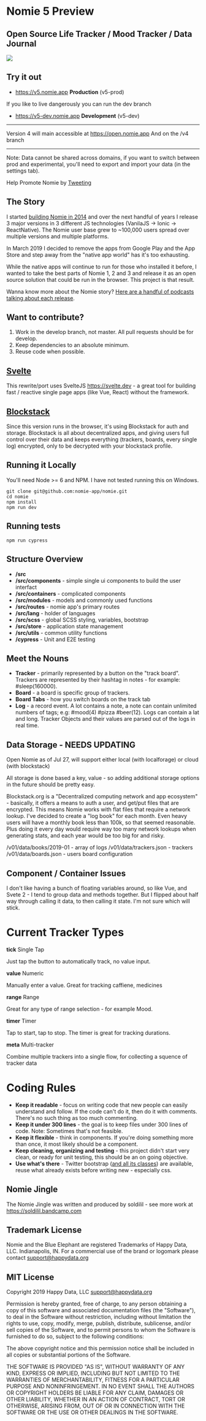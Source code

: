 # Nomie 5 Preview

## Open Source Life Tracker / Mood Tracker / Data Journal

![](https://shareking.s3.amazonaws.com/pb-l3LHnDdC5H-1586728691.png)

## Try it out

- https://v5.nomie.app **Production** (v5-prod)

If you like to live dangerously you can run the dev branch

- https://v5-dev.nomie.app **Development** (v5-dev)

---

Version 4 will main accessible at https://open.nomie.app
And on the /v4 branch

---

Note: Data cannot be shared across domains, if you want to switch between prod and experimental, you'll need to export and import your data (in the settings tab).

Help Promote Nomie by [Tweeting](https://twitter.com/intent/tweet?hashtags=free,cantbeevil,dap,privacy,oss&text=Track%20your%20mood%20and%20everything%20that%20affects%20it%20-%20with%20Nomie%20https%3A//nomie.app)

## The Story

I started [building Nomie in 2014](https://nomie.app/blog/original-nomie-blog-post) and over the next handful of years I release 3 major versions in 3 different JS technologies (VanilaJS -> Ionic -> ReactNative). The Nomie user base grew to ~100,000 users spread over multiple versions and multiple platforms.

In March 2019 I decided to remove the apps from Google Play and the App Store and step away from the "native app world" has it's too exhausting.

While the native apps will continue to run for those who installed it before, I wanted to take the best parts of Nomie 1, 2 and 3 and release it as an open source solution that could be run in the browser. This project is that result.

Wanna know more about the Nomie story? [Here are a handful of podcasts talking about each release](https://soundcloud.com/nomiepodcast).

## Want to contribute?

1. Work in the develop branch, not master. All pull requests should be for develop.
2. Keep dependencies to an absolute minimum.
3. Reuse code when possible.

## [Svelte](https://svelte.dev)

This rewrite/port uses SvelteJS https://svelte.dev - a great tool for building fast / reactive single page apps (like Vue, React) without the framework.

## [Blockstack](https://blockstack.org)

Since this version runs in the browser, it's using Blockstack for auth and storage. Blockstack is all about decentralized apps, and giving users full control over their data and keeps everything (trackers, boards, every single log) encrypted, only to be decrypted with your blockstack profile.

## Running it Locally

You'll need Node >= 6 and NPM. I have not tested running this on Windows.

```
git clone git@github.com:nomie-app/nomie.git
cd nomie
npm install
npm run dev
```

## Running tests

```
npm run cypress
```

## Structure Overview

- **/src**
- **/src/components** - simple single ui components to build the user interfact
- **/src/containers** - complicated components
- **/src/modules** - models and commonly used functions
- **/src/routes** - nomie app's primary routes
- **/src/lang** - holder of languages
- **/src/scss** - global SCSS styling, variables, bootstrap
- **/src/store** - application state management
- **/src/utils** - common utility functions
- **/cypress** - Unit and E2E testing

## Meet the Nouns

- **Tracker** - primarily represented by a button on the "track board". Trackers are represented by their hashtag in notes - for example: #sleep(160000).
- **Board** - a board is specific group of trackers.
- **Board Tabs** - how you switch boards on the track tab
- **Log** - a record event. A lot contains a note, a note can contain unlimited numbers of tags; e.g: #mood(4) #pizza #beer(12). Logs can contain a lat and long. Tracker Objects and their values are parsed out of the logs in real time.

## Data Storage - NEEDS UPDATING

Open Nomie as of Jul 27, will support either local (with localforage) or cloud (with blockstack)

All storage is done based a key, value - so adding additional storage options in the future should be pretty easy.

Blockstack.org is a "Decentralized computing network and app ecosystem" - basically, it offers a means to auth a user, and get/put files that are encrypted. This means Nomie works with flat files that require a network lookup. I've decided to create a "log book" for each month. Even heavy users will have a monthly book less than 100k, so that seemed reasonable. Plus doing it every day would require way too many network lookups when generating stats, and each year would be too big for and risky.

/v01/data/books/2019-01 - array of logs
/v01/data/trackers.json - trackers
/v01/data/boards.json - users board configuration

## Component / Container Issues

I don't like having a bunch of floating variables around, so like Vue, and Svete 2 - I tend to group data and methods together. But I flipped about half way through calling it data, to then calling it state. I'm not sure which will stick.

# Current Tracker Types

**tick** Single Tap

Just tap the button to automatically track, no value input.

**value** Numeric

Manually enter a value. Great for tracking caffiene, medicines

**range** Range

Great for any type of range selection - for example Mood.

**timer** Timer

Tap to start, tap to stop. The timer is great for tracking durations.

**meta** Multi-tracker

Combine multiple trackers into a single flow, for collecting a squence of tracker data

# Coding Rules

- **Keep it readable** - focus on writing code that new people can easily understand and follow. If the code can't do it, then do it with comments. There's no such thing as too much commenting.
- **Keep it under 300 lines** - the goal is to keep files under 300 lines of code. Note: Sometimes that's not feasible.
- **Keep it flexible** - think in components. If you're doing something more than once, it most likely should be a component.
- **Keep cleaning, organizing and testing** - this project didn't start very clean, or ready for unit testing, this should be an on going objective.
- **Use what's there** - Twitter bootstrap ([and all its classes](https://getbootstrap.com/)) are available, reuse what already exists before writing new - especially css.

## Nomie Jingle

The Nomie Jingle was written and produced by soldilil - see more work at https://soldilil.bandcamp.com

## Trademark License

Nomie and the Blue Elephant are registered Trademarks of Happy Data, LLC. Indianapolis, IN. For a commercial use of the brand or logomark please contact support@happydata.org

## MIT License

Copyright 2019 Happy Data, LLC <support@happydata.org>

Permission is hereby granted, free of charge, to any person obtaining a copy of this software and associated documentation files (the "Software"), to deal in the Software without restriction, including without limitation the rights to use, copy, modify, merge, publish, distribute, sublicense, and/or sell copies of the Software, and to permit persons to whom the Software is furnished to do so, subject to the following conditions:

The above copyright notice and this permission notice shall be included in all copies or substantial portions of the Software.

THE SOFTWARE IS PROVIDED "AS IS", WITHOUT WARRANTY OF ANY KIND, EXPRESS OR IMPLIED, INCLUDING BUT NOT LIMITED TO THE WARRANTIES OF MERCHANTABILITY, FITNESS FOR A PARTICULAR PURPOSE AND NONINFRINGEMENT. IN NO EVENT SHALL THE AUTHORS OR COPYRIGHT HOLDERS BE LIABLE FOR ANY CLAIM, DAMAGES OR OTHER LIABILITY, WHETHER IN AN ACTION OF CONTRACT, TORT OR OTHERWISE, ARISING FROM, OUT OF OR IN CONNECTION WITH THE SOFTWARE OR THE USE OR OTHER DEALINGS IN THE SOFTWARE.
